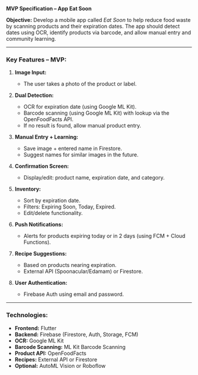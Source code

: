 **MVP Specification – App Eat Soon**

**Objective:**
Develop a mobile app called *Eat Soon* to help reduce food waste by scanning products and their expiration dates. The app should detect dates using OCR, identify products via barcode, and allow manual entry and community learning.

---

### **Key Features – MVP:**

1. **Image Input:**

   * The user takes a photo of the product or label.

2. **Dual Detection:**

   * OCR for expiration date (using Google ML Kit).
   * Barcode scanning (using Google ML Kit) with lookup via the OpenFoodFacts API.
   * If no result is found, allow manual product entry.

3. **Manual Entry + Learning:**

   * Save image + entered name in Firestore.
   * Suggest names for similar images in the future.

4. **Confirmation Screen:**

   * Display/edit: product name, expiration date, and category.

5. **Inventory:**

   * Sort by expiration date.
   * Filters: Expiring Soon, Today, Expired.
   * Edit/delete functionality.

6. **Push Notifications:**

   * Alerts for products expiring today or in 2 days (using FCM + Cloud Functions).

7. **Recipe Suggestions:**

   * Based on products nearing expiration.
   * External API (Spoonacular/Edamam) or Firestore.

8. **User Authentication:**

   * Firebase Auth using email and password.

---

### **Technologies:**

* **Frontend:** Flutter
* **Backend:** Firebase (Firestore, Auth, Storage, FCM)
* **OCR:** Google ML Kit
* **Barcode Scanning:** ML Kit Barcode Scanning
* **Product API:** OpenFoodFacts
* **Recipes:** External API or Firestore
* **Optional:** AutoML Vision or Roboflow
